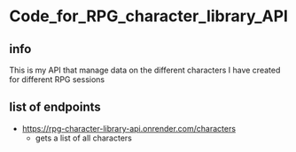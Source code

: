 # Code_for_RPG_character_library_API

## info
This is my API that manage data on the different characters I have created for different RPG sessions

## list of endpoints

- https://rpg-character-library-api.onrender.com/characters
    - gets a list of all characters
